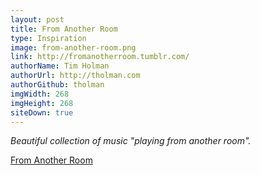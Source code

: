 ```yaml
---
layout: post
title: From Another Room
type: Inspiration
image: from-another-room.png
link: http://fromanotherroom.tumblr.com/
authorName: Tim Holman
authorUrl: http://tholman.com
authorGithub: tholman
imgWidth: 268
imgHeight: 268
siteDown: true
---
```


_Beautiful collection of music "playing from another room"._

[From Another Room](http://fromanotherroom.tumblr.com/)

